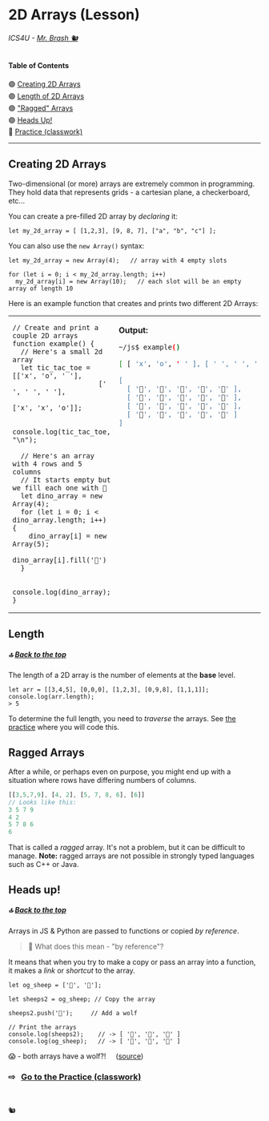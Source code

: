 # 2D Arrays (Lesson)

###### ICS4U - [Mr. Brash 🐿️](https://www.brash.ca/ics4uc/lessons/9)

#### Table of Contents
🟣 [Creating 2D Arrays](#creating-2d-arrays)  
🟣 [Length of 2D Arrays](#length)  
🟣 ["Ragged" Arrays](#ragged-arrays)  
🟣 [Heads Up!](#heads-up)  
🔗 [Practice (classwork)](./.lesson/PRACTICE.md)  

---

## Creating 2D Arrays

Two-dimensional (or more) arrays are extremely common in programming. They hold data that represents grids - a cartesian plane, a checkerboard, etc...

You can create a pre-filled 2D array by _declaring_ it:

```JS
let my_2d_array = [ [1,2,3], [9, 8, 7], ["a", "b", "c"] ];
```
You can also use the `new Array()` syntax:

```JS
let my_2d_array = new Array(4);   // array with 4 empty slots

for (let i = 0; i < my_2d_array.length; i++)
  my_2d_array[i] = new Array(10);   // each slot will be an empty array of length 10
```

Here is an example function that creates and prints two different 2D Arrays:
<table><tr><td>

```JS
// Create and print a couple 2D arrays
function example() {
  // Here's a small 2d array
  let tic_tac_toe = [['x', 'o', ' '],
                     [' ', ' ', ' '],
                     ['x', 'x', 'o']];

  console.log(tic_tac_toe, "\n");
  
  // Here's an array with 4 rows and 5 columns
  // It starts empty but we fill each one with 🦖
  let dino_array = new Array(4);
  for (let i = 0; i < dino_array.length; i++) {
    dino_array[i] = new Array(5);
    dino_array[i].fill('🦖')
  }

  console.log(dino_array);
}
```

</td>
<td valign="top">

**Output:**  
```BASH
~/js$ example()

[ [ 'x', 'o', ' ' ], [ ' ', ' ', ' ' ], [ 'x', 'x', 'o' ] ] 

[
  [ '🦖', '🦖', '🦖', '🦖', '🦖' ],
  [ '🦖', '🦖', '🦖', '🦖', '🦖' ],
  [ '🦖', '🦖', '🦖', '🦖', '🦖' ],
  [ '🦖', '🦖', '🦖', '🦖', '🦖' ]
]

```

</td></tr></table>


## Length

##### 🔝 [Back to the top](#table-of-contents)  

The length of a 2D array is the number of elements at the **base** level.

```JS
let arr = [[3,4,5], [0,0,0], [1,2,3], [0,9,8], [1,1,1]];
console.log(arr.length);
> 5
```

To determine the full length, you need to _traverse_ the arrays. See [the practice](./.lesson/PRACTICE.md) where you will code this.


## Ragged Arrays
After a while, or perhaps even on purpose, you might end up with a situation where rows have differing numbers of columns.

```js
[[3,5,7,9], [4, 2], [5, 7, 8, 6], [6]]
// Looks like this:
3 5 7 9
4 2
5 7 8 6
6
```

That is called a _ragged_ array. It's not a problem, but it can be difficult to manage. **Note:** ragged arrays are not possible in strongly typed languages such as C++ or Java.

## Heads up!

##### 🔝 [Back to the top](#table-of-contents)  

Arrays in JS & Python are passed to functions or copied _by reference_.

> 🤔 What does this mean - "by reference"?

It means that when you try to make a copy or pass an array into a function, it makes a _link_ or _shortcut_ to the array.

```JS
let og_sheep = ['🐑', '🐑'];

let sheeps2 = og_sheep; // Copy the array

sheeps2.push('🐺');     // Add a wolf

// Print the arrays
console.log(sheeps2);    // -> [ '🐑', '🐑', '🐺' ]
console.log(og_sheep);   // -> [ '🐑', '🐑', '🐺' ]
```

😱 - both arrays have a wolf?! &nbsp;&nbsp;&nbsp;  ([source](https://www.samanthaming.com/tidbits/35-es6-way-to-clone-an-array/#why-can-t-i-use-to-copy-an-array))
  
### ⇨ &nbsp; [Go to the Practice (classwork)](./.lesson/PRACTICE.md)

<br>

🐿️
